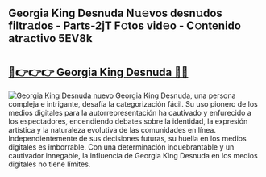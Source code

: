 ## Georgia King Desnuda N𝚞𝚎vos desn𝚞dos filtr𝚊dos - Parts-2jT F𝚘tos vid𝚎o - C𝚘ntenido atr𝚊ctivo 5EV8k

# <h2><a href="http://mb89kh.tromn.icu/?c=Georgia+King+Desnuda">🔗👉👉👉 Georgia King Desnuda 🔗🔗</a></h2>

[![Georgia King Desnuda nuevo](https://i.imgur.com/pEAQMta.gif)](http://mb89kh.tromn.icu/?c=Georgia+King+Desnuda)
Georgia King Desnuda, una persona compleja e intrigante, desafía la categorización fácil. Su uso pionero de los medios digitales para la autorrepresentación ha cautivado y enfurecido a los espectadores, encendiendo debates sobre la identidad, la expresión artística y la naturaleza evolutiva de las comunidades en línea. Independientemente de sus decisiones futuras, su huella en los medios digitales es imborrable. Con una determinación inquebrantable y un cautivador innegable, la influencia de Georgia King Desnuda en los medios digitales no tiene límites.
